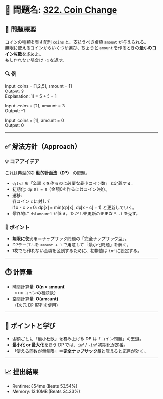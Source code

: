 # 🧩 問題名: [322. Coin Change](https://leetcode.com/problems/coin-change/)

## 📝 問題概要

コインの種類を表す配列 `coins` と、支払うべき金額 `amount` が与えられる。  
無限に使えるコインからいくつか選び、ちょうど `amount` を作るときの**最小のコイン枚数**を求めよ。  
もし作れない場合は `-1` を返す。  

### 🔍 例
Input: coins = [1,2,5], amount = 11  
Output: 3  
Explanation: 11 = 5 + 5 + 1  

Input: coins = [2], amount = 3  
Output: -1  

Input: coins = [1], amount = 0  
Output: 0  

---

## ✅ 解法方針（Approach）

### 💡 コアアイデア
これは典型的な **動的計画法（DP）** の問題。  
- `dp[x]` を「金額 x を作るのに必要な最小コイン数」と定義する。  
- 初期化: `dp[0] = 0`（金額0を作るにはコイン0枚）。  
- 遷移:  
  各コイン `c` に対して  
if x - c >= 0:
dp[x] = min(dp[x], dp[x - c] + 1)
と更新していく。  
- 最終的に `dp[amount]` が答え。ただし未更新のままなら `-1` を返す。

### 🧠 ポイント
- **無限に使える**＝ナップサック問題の「完全ナップサック型」。
- DPテーブルを `amount + 1` で用意して「最小化問題」を解く。
- 1枚でも作れない金額を区別するために、初期値は `inf` に設定する。

---

## ⏱️ 計算量
- 時間計算量: **O(n × amount)**  
（n = コインの種類数）
- 空間計算量: **O(amount)**  
（1次元 DP 配列を使用）

---

## 🧠 ポイントと学び
- 金額ごとに「最小枚数」を積み上げる DP は「コイン問題」の王道。  
- **最小化 or 最大化**を問う DP では、`inf` / `-inf` 初期化が定番。  
- 「使える回数が無制限」＝**完全ナップサック型**と覚えると応用が効く。

---

## 📈 提出結果
- Runtime: 854ms (Beats 53.54%)  
- Memory: 13.10MB (Beats 34.33%)  

